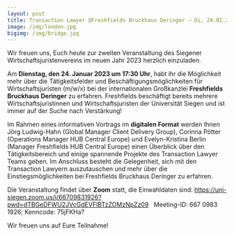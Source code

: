 ```yaml
---
layout: post
title: Transaction Lawyer @Freshfields Bruckhaus Deringer – Di, 24.01.2023, 17:30 Uhr, ZOOM
image: /img/london.jpg
bigimg: /img/bridge.jpg
---
```

	

 Wir freuen uns, Euch heute zur zweiten Veranstaltung des Siegener Wirtschaftsjuristenvereins im neuen Jahr 2023 herzlich einzuladen.
 

Am **Dienstag, den 24. Januar 2023 um 17:30 Uhr**, habt ihr die Möglichkeit mehr über die Tätigkeitsfelder und Beschäftigungsmöglichkeiten für Wirtschaftsjuristen (m/w/x) bei der internationalen Großkanzlei **Freshfields Bruckhaus Deringer** zu erfahren. 
Freshfields beschäftigt bereits mehrere Wirtschaftsjuristinnen und Wirtschaftsjuristen der Universität Siegen und ist immer auf der Suche nach Verstärkung!
 
 
Im Rahmen eines informativen Vortrags im **digitalen Format** werden Ihnen Jörg Ludwig-Hahn (Global Manager Client Delivery Group), Corinna Pötter (Operations Manager HUB Central Europe) und Evelyn-Kristina Berlin (Manager Freshfields HUB Central Europe) einen Überblick über den Tätigkeitsbereich und einige spannende Projekte des Transaction Lawyer Teams geben. 
Im Anschluss besteht die Gelegenheit, sich mit den Transaction Lawyern auszutauschen und mehr über die Einstiegsmöglichkeiten bei Freshfields Bruckhaus Deringer zu erfahren.
 
 
Die Veranstaltung findet über **Zoom** statt, die Einwahldaten sind: https://uni-siegen.zoom.us/j/66709831926?pwd=dTBGeDFWU2JVcGdEVFlBTzZOMzNpZz09
 
Meeting-ID: 667 0983 1926; Kenncode: 75jFKHa?
 
 
Wir freuen uns auf Eure Teilnahme!
